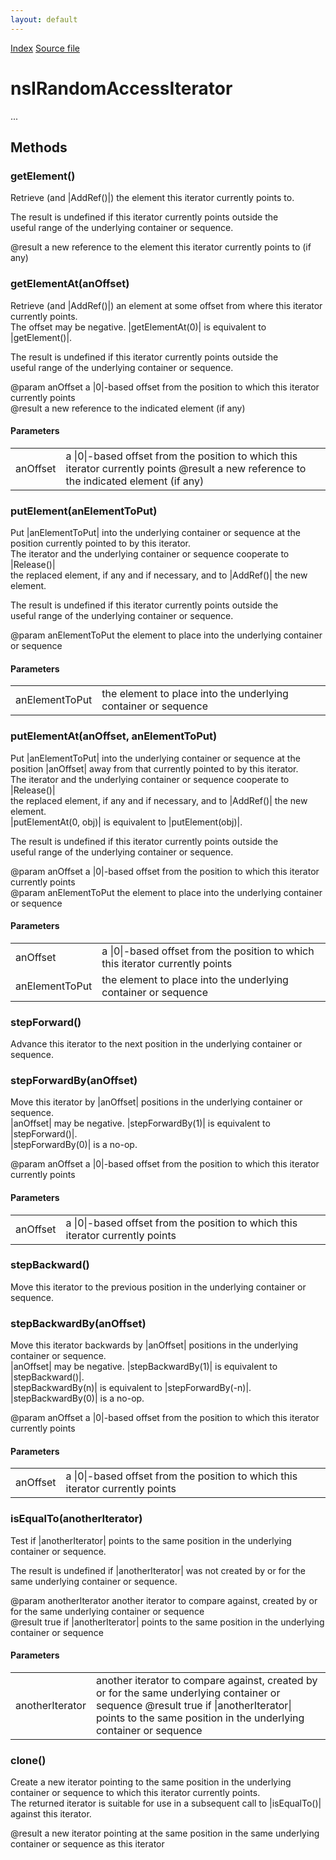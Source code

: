 ```yaml
---
layout: default
---
```

<div id='links'><a href="../index.html">Index</a>
<a href="http://dxr.mozilla.org/mozilla-central/source/xpcom/ds/nsISupportsIterators.idl">Source file</a>
</div>

# nsIRandomAccessIterator #
  
...  
  

## Methods ##

### getElement() ###
  
Retrieve (and |AddRef()|) the element this iterator currently points to.  
  
The result is undefined if this iterator currently points outside the  
useful range of the underlying container or sequence.  
  
@result a new reference to the element this iterator currently points to (if any)  
  

### getElementAt(anOffset) ###
  
Retrieve (and |AddRef()|) an element at some offset from where this iterator currently points.  
The offset may be negative.  |getElementAt(0)| is equivalent to |getElement()|.  
  
The result is undefined if this iterator currently points outside the  
useful range of the underlying container or sequence.  
  
@param anOffset a |0|-based offset from the position to which this iterator currently points  
@result a new reference to the indicated element (if any)  
  

#### Parameters ####

<table>

<tr>
<td>anOffset</td>
<td>a |0|-based offset from the position to which this iterator currently points  
@result a new reference to the indicated element (if any)  
</td>
</tr>

</table>

### putElement(anElementToPut) ###
  
Put |anElementToPut| into the underlying container or sequence at the position currently pointed to by this iterator.  
The iterator and the underlying container or sequence cooperate to |Release()|  
the replaced element, if any and if necessary, and to |AddRef()| the new element.  
  
The result is undefined if this iterator currently points outside the  
useful range of the underlying container or sequence.  
  
@param anElementToPut the element to place into the underlying container or sequence  
  

#### Parameters ####

<table>

<tr>
<td>anElementToPut</td>
<td>the element to place into the underlying container or sequence  
</td>
</tr>

</table>

### putElementAt(anOffset, anElementToPut) ###
  
Put |anElementToPut| into the underlying container or sequence at the position |anOffset| away from that currently pointed to by this iterator.  
The iterator and the underlying container or sequence cooperate to |Release()|  
the replaced element, if any and if necessary, and to |AddRef()| the new element.  
|putElementAt(0, obj)| is equivalent to |putElement(obj)|.  
  
The result is undefined if this iterator currently points outside the  
useful range of the underlying container or sequence.  
  
@param anOffset a |0|-based offset from the position to which this iterator currently points  
@param anElementToPut the element to place into the underlying container or sequence  
  

#### Parameters ####

<table>

<tr>
<td>anOffset</td>
<td>a |0|-based offset from the position to which this iterator currently points  
</td>
</tr>

<tr>
<td>anElementToPut</td>
<td>the element to place into the underlying container or sequence  
</td>
</tr>

</table>

### stepForward() ###
  
Advance this iterator to the next position in the underlying container or sequence.  
  

### stepForwardBy(anOffset) ###
  
Move this iterator by |anOffset| positions in the underlying container or sequence.  
|anOffset| may be negative.  |stepForwardBy(1)| is equivalent to |stepForward()|.  
|stepForwardBy(0)| is a no-op.  
  
@param anOffset a |0|-based offset from the position to which this iterator currently points  
  

#### Parameters ####

<table>

<tr>
<td>anOffset</td>
<td>a |0|-based offset from the position to which this iterator currently points  
</td>
</tr>

</table>

### stepBackward() ###
  
Move this iterator to the previous position in the underlying container or sequence.  
  

### stepBackwardBy(anOffset) ###
  
Move this iterator backwards by |anOffset| positions in the underlying container or sequence.  
|anOffset| may be negative.  |stepBackwardBy(1)| is equivalent to |stepBackward()|.  
|stepBackwardBy(n)| is equivalent to |stepForwardBy(-n)|.  |stepBackwardBy(0)| is a no-op.  
  
@param anOffset a |0|-based offset from the position to which this iterator currently points  
  

#### Parameters ####

<table>

<tr>
<td>anOffset</td>
<td>a |0|-based offset from the position to which this iterator currently points  
</td>
</tr>

</table>

### isEqualTo(anotherIterator) ###
  
Test if |anotherIterator| points to the same position in the underlying container or sequence.  
  
The result is undefined if |anotherIterator| was not created by or for the same underlying container or sequence.  
  
@param anotherIterator another iterator to compare against, created by or for the same underlying container or sequence  
@result true if |anotherIterator| points to the same position in the underlying container or sequence  
  

#### Parameters ####

<table>

<tr>
<td>anotherIterator</td>
<td>another iterator to compare against, created by or for the same underlying container or sequence  
@result true if |anotherIterator| points to the same position in the underlying container or sequence  
</td>
</tr>

</table>

### clone() ###
  
Create a new iterator pointing to the same position in the underlying container or sequence to which this iterator currently points.  
The returned iterator is suitable for use in a subsequent call to |isEqualTo()| against this iterator.  
  
@result a new iterator pointing at the same position in the same underlying container or sequence as this iterator  
  
